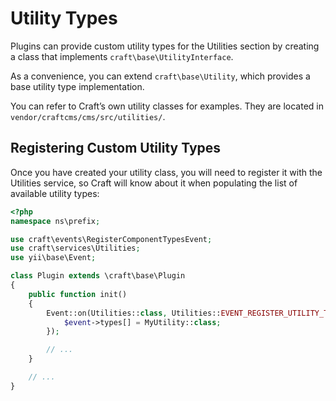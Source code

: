 Utility Types
=============

Plugins can provide custom utility types for the Utilities section by creating a class that implements `craft\base\UtilityInterface`.

As a convenience, you can extend `craft\base\Utility`, which provides a base utility type implementation.

You can refer to Craft’s own utility classes for examples. They are located in `vendor/craftcms/cms/src/utilities/`.

## Registering Custom Utility Types

Once you have created your utility class, you will need to register it with the Utilities service, so Craft will know about it when populating the list of available utility types:

```php
<?php
namespace ns\prefix;

use craft\events\RegisterComponentTypesEvent;
use craft\services\Utilities;
use yii\base\Event;

class Plugin extends \craft\base\Plugin
{
    public function init()
    {
        Event::on(Utilities::class, Utilities::EVENT_REGISTER_UTILITY_TYPES, function(RegisterComponentTypesEvent $event) {
            $event->types[] = MyUtility::class;
        });

        // ...
    }

    // ...
}
```
